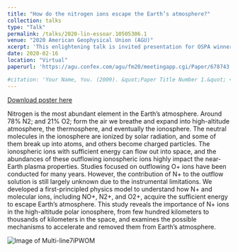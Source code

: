 ```yaml
---
title: "How do the nitrogen ions escape the Earth’s atmosphere?"
collection: talks
type: "Talk"
permalink: /talks/2020-lin-essoar.10505306.1
venue: "2020 American Geophysical Union (AGU)"
xcerpt: 'This enlightening talk is invited presentation for OSPA winner in the AGU 2019.'
date: 2020-02-16
location: "Virtual"
paperurl: 'https://agu.confex.com/agu/fm20/meetingapp.cgi/Paper/678743'

#citation: 'Your Name, You. (2009). &quot;Paper Title Number 1.&quot; <i>Journal 1</i>. 1(1).'
---
```

[Download poster here](https://www.essoar.org/doi/10.1002/essoar.10505306.1)

Nitrogen is the most abundant element in the Earth’s atmosphere. Around 78% N2; and 21% O2; form the air we breathe and expand into high-altitude atmosphere, the thermosphere, and eventually the ionosphere. The neutral molecules in the ionosphere are ionized by solar radiation, and some of them break up into atoms, and others become charged particles. The ionospheric ions with sufficient energy can flow out into space, and the abundances of these outflowing ionospheric ions highly impact the near-Earth plasma properties. Studies focused on outflowing O+ ions have been conducted for many years. However, the contribution of N+ to the outflow solution is still largely unknown due to the instrumental limitations. We developed a first-principled physics model to understand how N+ and molecular ions, including NO+, N2+, and O2+, acquire the sufficient energy to escape Earth’s atmosphere. This study reveals the importance of N+ ions in the high-altitude polar ionosphere, from few hundred kilometers to thousands of kilometers in the space, and examines the possible mechanisms to accelerate and removed them from Earth’s atmosphere.


![Image of Multi-line7iPWOM](http://yilerat19.github.io/images/neutral_VS_ion_v3.png)
